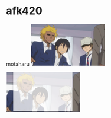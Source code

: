 # afk420
motaharu
<img src="images/motaharu.jpg" alt="motaharu" width="200">

<img src="images/motaharu.png" alt="motaharu" width="200">
